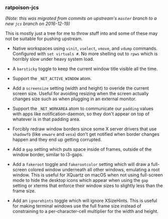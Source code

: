 ### ratpoison-jcs

*(Note: this was migrated from commits on upstream's `master` branch to a new
`jcs` branch on 2016-12-19)*

This is mostly just a tree for me to throw stuff into and some of these may
not be suitable for pushing upstream.

- Native workspaces using `vinit`, `vselect`, `vmove`, and `vdump` commands.
  Configured with `set virtuals #`.  No more shelling out to `rpws` which is
  horribly slow under heavy system load.

- A `barsticky` toggle to keep the current window title visible all the time.

- Support the `_NET_ACTIVE_WINDOW` atom.

- Add a `screensize` setting (width and height) to overide the current screen
  size.  Useful for avoiding resizing when the screen actually changes size
  such as when plugging in an external monitor.

- Support the `_NET_WORKAREA` atom to communicate our `padding` values with apps
  like notification-daemon, so they don't appear on top of whatever is in that
  padding area.

- Forcibly redraw window borders since some X server drivers that use
  `shadowfb` (like `vmware` and `vesa`) don't get notified when border changes
  happen and they end up getting corrupted.

- Add a `gap` setting which puts space inside of frames, outside of the window
  border, similar to i3-gaps.

- Add a `fakeroot` toggle and `fakerootcolor` setting which will draw a full-
  screen colored window underneath all other windows, emulating a root window.
  This is useful for XQuartz on macOS when not using full-screen mode to hide
  the desktop icons which appear when using the `gap` setting or xterms that
  enforce their window sizes to slightly less than the frame size.

- Add an `ignorehints` toggle which will ignore XSizeHints.  This is useful for
  making terminal windows use the full frame size instead of constraining to
  a per-character-cell multiplier for the width and height.
